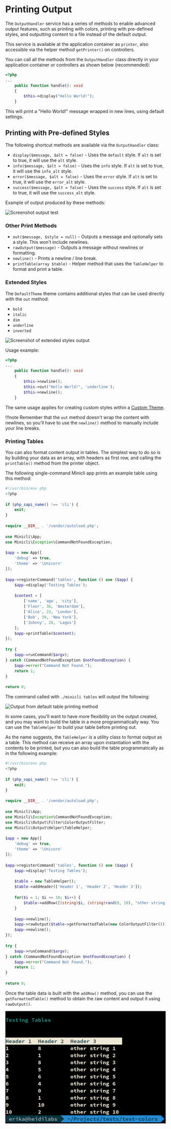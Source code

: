 # Printing Output

The `OutputHandler` service has a series of methods to enable advanced output features, such as printing with colors, printing with pre-defined styles, and outputting content to a file instead of the default output.

This service is available at the application container as `printer`, also accessible via the helper method `getPrinter()` on controllers.

You can call all the methods from the `OutputHandler` class directly in your application container or controllers as shown below (recommended):


```php
<?php
...
    public function handle(): void
    {       
        $this->display("Hello World!");
    }
```


This will print a "Hello World!" message wrapped in new lines, using default settings. 

## Printing with Pre-defined Styles

The following shortcut methods are available via the `OutputHandler` class:

- `display($message, $alt = false)` - Uses the `default` style. If `alt` is set to true, it will use the `alt` style.
- `info($message, $alt = false)` - Uses the `info` style. If `alt` is set to true, it will use the `info_alt` style.
- `error($message, $alt = false)` - Uses the `error` style. If `alt` is set to true, it will use the `error_alt` style.
- `success($message, $alt = false)` - Uses the `success` style. If `alt` is set to true, it will use the `success_alt` style.

Example of output produced by these methods:

![Screenshot output test](../images/output_styles.png)

### Other Print Methods

- `out($message, $style = null)` - Outputs a message and optionally sets a style. This won't include newlines.
- `rawOutput($message)` - Outputs a message without newlines or formatting.
- `newline()` - Prints a newline / line break.
- `printTable(array $table)` - Helper method that uses the `TableHelper` to format and print a table.

### Extended Styles

The `DefaultTheme` theme contains additional styles that can be used directly with the `out` method:

- `bold`
- `italic`
- `dim`
- `underline`
- `inverted`

![Screenshot of extended styles output](../images/screenshot_extended_styles.png)

Usage example:

```php
<?php
...
    public function handle(): void
    {   
        $this->newline();    
        $this->out("Hello World!", 'underline');
        $this->newline(); 
    }
```

The same usage applies for creating custom styles within a [Custom Theme](/07-themes/).

!!!note
    Remember that the `out` method doesn't wrap the content with newlines, so you'll have to use the `newline()` method to manually include your line breaks.

### Printing Tables

You can also format content output in tables. The simplest way to do so is by building your data as an array, with headers as first row, and calling the `printTable()` method from the printer object.

The following single-command Minicli app prints an example table using this method:

```php
#!/usr/bin/env php
<?php

if (php_sapi_name() !== 'cli') {
    exit;
}

require __DIR__ . '/vendor/autoload.php';

use Minicli\App;
use Minicli\Exception\CommandNotFoundException;

$app = new App([
    'debug' => true,
    'theme' => '\Unicorn'
]);

$app->registerCommand('tables', function () use ($app) {
    $app->display('Testing Tables');

    $content = [
        ['name', 'age', 'city'],
        ['Floor', 36, 'Amsterdam'],
        ['Alice', 23, 'London'],
        ['Bob', 39, 'New York'],
        ['Johnny', 28, 'Lagos']
    ];
    $app->printTable($content);
});

try {
    $app->runCommand($argv);
} catch (CommandNotFoundException $notFoundException) {
    $app->error("Command Not Found.");
    return 1;
}

return 0;
```

The command called with `./minicli tables` will output the following:

![Output from default table printing method](/images/demo-table01.png)

In some cases, you'll want to have more flexibility on the output created, and you may want to build the table in a more programmatically way. You can use the `TableHelper` to build your table before printing out.

As the name suggests, the `TableHelper` is a utility class to format output as a table. This method can receive an array upon instantiation with the contents to be printed, but you can also build the table programmatically as in the following example:

```php
#!/usr/bin/env php
<?php

if (php_sapi_name() !== 'cli') {
    exit;
}

require __DIR__ . '/vendor/autoload.php';

use Minicli\App;
use Minicli\Exception\CommandNotFoundException;
use Minicli\Output\Filter\ColorOutputFilter;
use Minicli\Output\Helper\TableHelper;

$app = new App([
    'debug' => true,
    'theme' => '\Unicorn'
]);

$app->registerCommand('tables', function () use ($app) {
    $app->display('Testing Tables');

    $table = new TableHelper();
    $table->addHeader(['Header 1', 'Header 2', 'Header 3']);

    for($i = 1; $i <= 10; $i++) {
        $table->addRow([(string)$i, (string)rand(0, 10), "other string $i"]);
    }

    $app->newline();
    $app->rawOutput($table->getFormattedTable(new ColorOutputFilter()));
    $app->newline();
});

try {
    $app->runCommand($argv);
} catch (CommandNotFoundException $notFoundException) {
    $app->error("Command Not Found.");
    return 1;
}

return 0;
```
Once the table data is built with the `addRow()` method, you can use the `getFormattedTable()` method to obtain the raw content and output it using `rawOutput()`.

![Output from default table printing method](../images/demo-table02.png)
